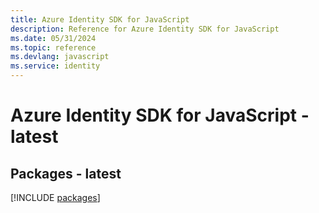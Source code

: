 ```yaml
---
title: Azure Identity SDK for JavaScript
description: Reference for Azure Identity SDK for JavaScript
ms.date: 05/31/2024
ms.topic: reference
ms.devlang: javascript
ms.service: identity
---
```

# Azure Identity SDK for JavaScript - latest
## Packages - latest
[!INCLUDE [packages](identity-index.md)]